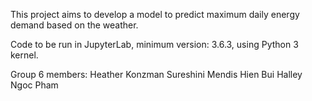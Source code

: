 This project aims to develop a model to predict maximum daily energy demand based on the weather.

Code to be run in JupyterLab, minimum version: 3.6.3, using Python 3 kernel. 

Group 6 members:
Heather Konzman
Sureshini Mendis 
Hien Bui
Halley Ngoc Pham